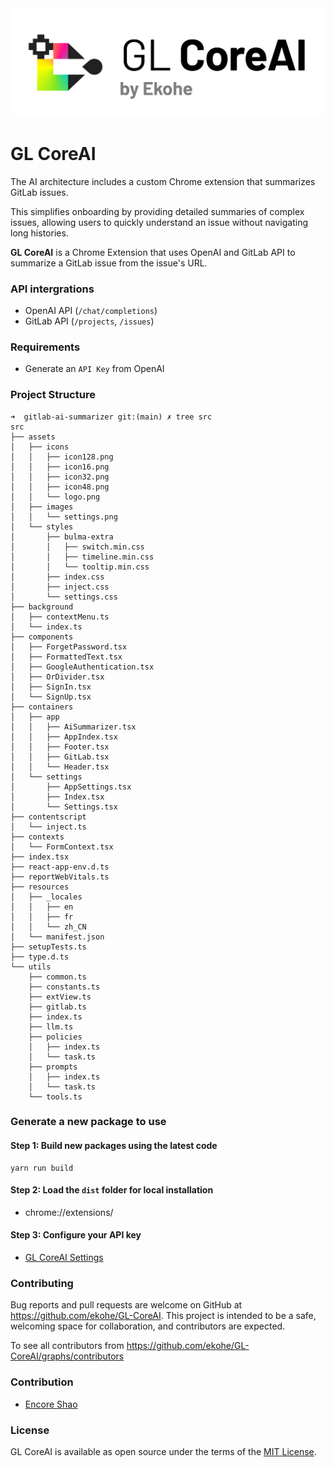 <img src="https://raw.githubusercontent.com/ekohe/GL-CoreAI/refs/heads/main/src/assets/icons/logo-brand.png">

# GL CoreAI

The AI architecture includes a custom Chrome extension that summarizes GitLab issues.

This simplifies onboarding by providing detailed summaries of complex issues, allowing users to quickly understand an issue without navigating long histories.

**GL CoreAI** is a Chrome Extension that uses OpenAI and GitLab API to summarize a GitLab issue from the issue's URL.

### API intergrations

- OpenAI API (`/chat/completions`)
- GitLab API (`/projects`, `/issues`)

### Requirements

- Generate an `API Key` from OpenAI

### Project Structure

```
➜  gitlab-ai-summarizer git:(main) ✗ tree src
src
├── assets
│   ├── icons
│   │   ├── icon128.png
│   │   ├── icon16.png
│   │   ├── icon32.png
│   │   ├── icon48.png
│   │   └── logo.png
│   ├── images
│   │   └── settings.png
│   └── styles
│       ├── bulma-extra
│       │   ├── switch.min.css
│       │   ├── timeline.min.css
│       │   └── tooltip.min.css
│       ├── index.css
│       ├── inject.css
│       └── settings.css
├── background
│   ├── contextMenu.ts
│   └── index.ts
├── components
│   ├── ForgetPassword.tsx
│   ├── FormattedText.tsx
│   ├── GoogleAuthentication.tsx
│   ├── OrDivider.tsx
│   ├── SignIn.tsx
│   └── SignUp.tsx
├── containers
│   ├── app
│   │   ├── AiSummarizer.tsx
│   │   ├── AppIndex.tsx
│   │   ├── Footer.tsx
│   │   ├── GitLab.tsx
│   │   └── Header.tsx
│   └── settings
│       ├── AppSettings.tsx
│       ├── Index.tsx
│       └── Settings.tsx
├── contentscript
│   └── inject.ts
├── contexts
│   └── FormContext.tsx
├── index.tsx
├── react-app-env.d.ts
├── reportWebVitals.ts
├── resources
│   ├── _locales
│   │   ├── en
│   │   ├── fr
│   │   └── zh_CN
│   └── manifest.json
├── setupTests.ts
├── type.d.ts
└── utils
    ├── common.ts
    ├── constants.ts
    ├── extView.ts
    ├── gitlab.ts
    ├── index.ts
    ├── llm.ts
    ├── policies
    │   ├── index.ts
    │   └── task.ts
    ├── prompts
    │   ├── index.ts
    │   └── task.ts
    └── tools.ts
```

### Generate a new package to use

#### Step 1: Build new packages using the latest code

```
yarn run build
```

#### Step 2: Load the `dist` folder for local installation

- chrome://extensions/

#### Step 3: Configure your API key

- [GL CoreAI Settings](chrome-extension://bhaajobichfdfpccebngpkggnicjbkgh/packs/static/settings.html)

### Contributing

Bug reports and pull requests are welcome on GitHub at https://github.com/ekohe/GL-CoreAI. This project is intended to be a safe, welcoming space for collaboration, and contributors are expected.

To see all contributors from https://github.com/ekohe/GL-CoreAI/graphs/contributors

### Contribution

- [Encore Shao](https://github.com/encoreshao)

### License

GL CoreAI is available as open source under the terms of the [MIT License](https://opensource.org/licenses/MIT).
